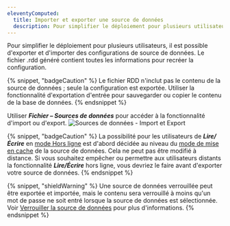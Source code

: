 ```yaml
---
eleventyComputed:
  title: Importer et exporter une source de données
  description: Pour simplifier le déploiement pour plusieurs utilisateurs, il est possible d'exporter et d'importer des configurations de source de données. Le fichier .rdd généré contient toutes les informations pour recréer la configuration.
---
```

Pour simplifier le déploiement pour plusieurs utilisateurs, il est possible d'exporter et d'importer des configurations de source de données. Le fichier .rdd généré contient toutes les informations pour recréer la configuration.

{% snippet, "badgeCaution" %}
Le fichier RDD n'inclut pas le contenu de la source de données ; seule la configuration est exportée. Utiliser la fonctionnalité d'exportation d'entrée pour sauvegarder ou copier le contenu de la base de données.
{% endsnippet %}

Utiliser ***Fichier – Sources de données*** pour accéder à la fonctionnalité d'import ou d'export.
![Sources de données - Import et Export](https://cdnweb.devolutions.net/docs/RDMW6025_2024_2.png)

{% snippet, "badgeCaution" %}
La possibilité pour les utilisateurs de ***Lire/Écrire*** en [mode Hors ligne](/rdm/windows/data-sources/offline-mode/) est d'abord décidée au niveau du [mode de mise en cache](/rdm/windows/data-sources/offline-mode/offline-read-write/) de la source de données. Cela ne peut pas être modifié à distance. Si vous souhaitez empêcher ou permettre aux utilisateurs distants la fonctionnalité ***Lire/Écrire*** hors ligne, vous devriez le faire avant d'exporter votre source de données.
{% endsnippet %}

{% snippet, "shieldWarning" %}
Une source de données verrouillée peut être exportée et importée, mais le contenu sera verrouillé à moins qu'un mot de passe ne soit entré lorsque la source de données est sélectionnée. Voir [Verrouiller la source de données](/rdm/windows/data-sources/lock/) pour plus d'informations.
{% endsnippet %}